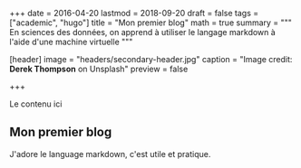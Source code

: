 +++
date = 2016-04-20
lastmod = 2018-09-20
draft = false
tags = ["academic", "hugo"]
title = "Mon premier blog"
math = true
summary = """
En sciences des données, on apprend à utiliser le langage markdown à l'aide d'une machine virtuelle 
"""

[header]
image = "headers/secondary-header.jpg"
caption = "Image credit: **Derek Thompson** on Unsplash"
preview = false

+++

Le contenu ici

## Mon premier blog

J'adore le language markdown, c'est utile et pratique.
